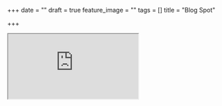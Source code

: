 +++
date = ""
draft = true
feature_image = ""
tags = []
title = "Blog Spot"

+++
<iframe src="https://6thbarnsley.blogspot.com"> width="400" height="200" frameborder="0" scrolling="auto" class="frame-area"
  <p>Your browser does not support iframes.</p>
</iframe>
<style type="text/css">
.frame-area {
  display: block;
  width: 100%;  /* RESPONSIVE WIDTH */
  max-width: 400px;
  height: 300px;
  overflow: auto;  /* EDIT TO hidden FOR NO SCROLLBAR */
  border: #999999 1px solid;
  margin: 0px;
  padding: 0px;
  }
</style>